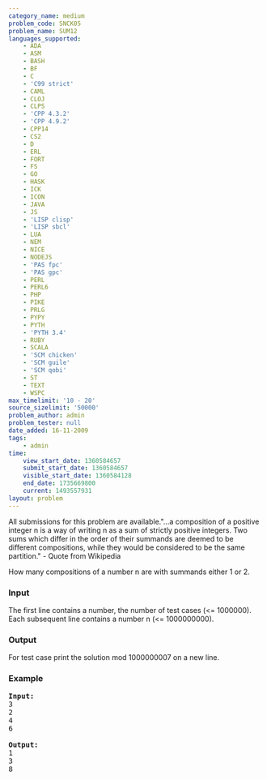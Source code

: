 ```yaml
---
category_name: medium
problem_code: SNCK05
problem_name: SUM12
languages_supported:
    - ADA
    - ASM
    - BASH
    - BF
    - C
    - 'C99 strict'
    - CAML
    - CLOJ
    - CLPS
    - 'CPP 4.3.2'
    - 'CPP 4.9.2'
    - CPP14
    - CS2
    - D
    - ERL
    - FORT
    - FS
    - GO
    - HASK
    - ICK
    - ICON
    - JAVA
    - JS
    - 'LISP clisp'
    - 'LISP sbcl'
    - LUA
    - NEM
    - NICE
    - NODEJS
    - 'PAS fpc'
    - 'PAS gpc'
    - PERL
    - PERL6
    - PHP
    - PIKE
    - PRLG
    - PYPY
    - PYTH
    - 'PYTH 3.4'
    - RUBY
    - SCALA
    - 'SCM chicken'
    - 'SCM guile'
    - 'SCM qobi'
    - ST
    - TEXT
    - WSPC
max_timelimit: '10 - 20'
source_sizelimit: '50000'
problem_author: admin
problem_tester: null
date_added: 16-11-2009
tags:
    - admin
time:
    view_start_date: 1360584657
    submit_start_date: 1360584657
    visible_start_date: 1360584128
    end_date: 1735669800
    current: 1493557931
layout: problem
---
```

All submissions for this problem are available."...a composition of a positive integer n is a way of writing n as a sum of strictly positive integers. Two sums which differ in the order of their summands are deemed to be different compositions, while they would be considered to be the same partition."
\- Quote from Wikipedia

How many compositions of a number n are with summands either 1 or 2.


### Input

The first line contains a number, the number of test cases (&lt;= 1000000). Each subsequent line contains a number n (&lt;= 1000000000).


### Output

For test case print the solution mod 1000000007 on a new line.


### Example

<pre>
<b>Input:</b>
3
2
4
6

<b>Output:</b>
1
3
8
</pre>